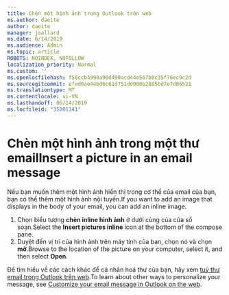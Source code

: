 ```yaml
---
title: Chèn một hình ảnh trong Outlook trên web
ms.author: daeite
author: daeite
manager: joallard
ms.date: 6/14/2019
ms.audience: Admin
ms.topic: article
ROBOTS: NOINDEX, NOFOLLOW
localization_priority: Normal
ms.custom: ''
ms.openlocfilehash: f56ccb4998a90d490acd44e567b0c35f76ec9c2d
ms.sourcegitcommit: efed0ae44bd6c61d751dd008b2885bd7e7d86521
ms.translationtype: MT
ms.contentlocale: vi-VN
ms.lasthandoff: 06/14/2019
ms.locfileid: "35001141"
---
```

# <a name="insert-a-picture-in-an-email-message"></a><span data-ttu-id="fc39a-102">Chèn một hình ảnh trong một thư email</span><span class="sxs-lookup"><span data-stu-id="fc39a-102">Insert a picture in an email message</span></span>

<span data-ttu-id="fc39a-103">Nếu bạn muốn thêm một hình ảnh hiển thị trong cơ thể của email của bạn, bạn có thể thêm một hình ảnh nội tuyến.</span><span class="sxs-lookup"><span data-stu-id="fc39a-103">If you want to add an image that displays in the body of your email, you can add an inline image.</span></span>

1. <span data-ttu-id="fc39a-104">Chọn biểu tượng **chèn inline hình ảnh** ở dưới cùng của cửa sổ soạn.</span><span class="sxs-lookup"><span data-stu-id="fc39a-104">Select the **Insert pictures inline** icon at the bottom of the compose pane.</span></span>
1. <span data-ttu-id="fc39a-105">Duyệt đến vị trí của hình ảnh trên máy tính của bạn, chọn nó và chọn **mở**.</span><span class="sxs-lookup"><span data-stu-id="fc39a-105">Browse to the location of the picture on your computer, select it, and then select **Open**.</span></span>

<span data-ttu-id="fc39a-106">Để tìm hiểu về các cách khác để cá nhân hoá thư của bạn, hãy xem [tuỳ thư email trong Outlook trên web](https://support.office.com/article/079442eb-6b41-4ff5-b6e0-a83d3967ac41).</span><span class="sxs-lookup"><span data-stu-id="fc39a-106">To learn about other ways to personalize your message, see [Customize your email message in Outlook on the web](https://support.office.com/article/079442eb-6b41-4ff5-b6e0-a83d3967ac41).</span></span>